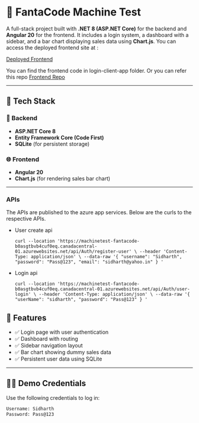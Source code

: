 # 🧪 FantaCode Machine Test

A full-stack project built with **.NET 8 (ASP.NET Core)** for the backend and **Angular 20** for the frontend. It includes a login system, a dashboard with a sidebar, and a bar chart displaying sales data using **Chart.js**.
You can access the deployed frontend site at :

[Deployed Frontend](https://login-app-client.vercel.app/)

You can find the frontend code in login-client-app folder. Or you can refer this repo [Frontend Repo](https://github.com/sidhu12sid/login-app-client)

---

## 🚀 Tech Stack

### 🔧 Backend
- **ASP.NET Core 8**
- **Entity Framework Core (Code First)**
- **SQLite** (for persistent storage)

### 🌐 Frontend
- **Angular 20**
- **Chart.js** (for rendering sales bar chart)

---

### APIs
The APIs are published to the azure app services. Below are the curls to the respective APIs.

- User create api

    `curl --location 'https://machinetest-fantacode-b0asgtbvb4cuf0eq.canadacentral-01.azurewebsites.net/api/Auth/register-user' \
--header 'Content-Type: application/json' \
--data-raw '{
  "username": "Sidharth",
  "password": "Pass@123",
  "email": "sidharth@yahoo.in"
}
'`

- Login api
  
    `curl --location 'https://machinetest-fantacode-b0asgtbvb4cuf0eq.canadacentral-01.azurewebsites.net/api/Auth/user-login' \
--header 'Content-Type: application/json' \
--data-raw '{
  "userName": "sidharth",
  "password": "Pass@123"
}
'`

## 🔐 Features

- ✅ Login page with  user authentication
- ✅ Dashboard with routing
- ✅ Sidebar navigation layout
- ✅ Bar chart showing dummy sales data
- ✅ Persistent user data using SQLite

---
## 🧑‍💻 Demo Credentials

Use the following credentials to log in:

```txt
Username: Sidharth  
Password: Pass@123

